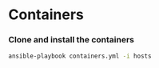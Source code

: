 # Containers

### Clone and install the containers

```bash
ansible-playbook containers.yml -i hosts
```

